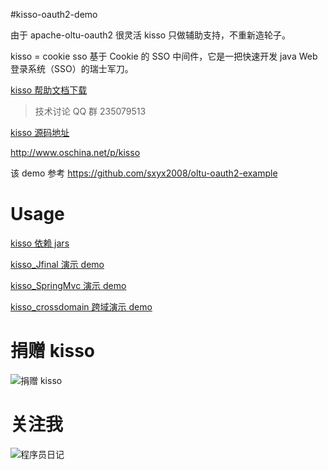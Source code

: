#kisso-oauth2-demo

由于 apache-oltu-oauth2 很灵活 kisso 只做辅助支持，不重新造轮子。

kisso  =  cookie sso 基于 Cookie 的 SSO 中间件，它是一把快速开发 java Web 登录系统（SSO）的瑞士军刀。


[kisso 帮助文档下载](http://git.oschina.net/baomidou/kisso/attach_files)


> 技术讨论 QQ 群 235079513 

[kisso 源码地址](http://git.oschina.net/baomidou/kisso)

http://www.oschina.net/p/kisso

该 demo 参考 https://github.com/sxyx2008/oltu-oauth2-example

Usage
===========
[kisso 依赖 jars](http://git.oschina.net/baomidou/kisso/wikis/kisso-%E4%BE%9D%E8%B5%96%E5%8C%85-jars)

[kisso_Jfinal 演示 demo](http://git.oschina.net/juapk/kisso_jfinal)

[kisso_SpringMvc 演示 demo](http://git.oschina.net/juapk/kisso_springmvc)

[kisso_crossdomain 跨域演示 demo](http://git.oschina.net/juapk/kisso_crossdomain)

捐赠 kisso
====================

![捐赠 kisso](http://git.oschina.net/uploads/images/2015/1222/211207_0acab44e_12260.png "支持一下kisso")


关注我
====================
![程序员日记](http://git.oschina.net/uploads/images/2016/0121/093728_1bc1658f_12260.png "程序员日记")
